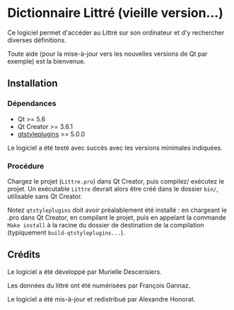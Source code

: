 # Dictionnaire Littré (vieille version...)

Ce logiciel permet d'accéder au Littré sur son ordinateur
et d'y rechercher diverses définitions.

Toute aide (pour la mise-à-jour vers les nouvelles versions
de Qt par exemple) est la bienvenue.

## Installation

### Dépendances

+ Qt >= 5.6
+ Qt Creator >= 3.6.1
+ [qtstyleplugins](https://github.com/qt/qtstyleplugins) >= 5.0.0

Le logiciel a été testé avec succès avec les versions minimales
indiquées.

### Procédure

Chargez le projet (```Littre.pro```) dans Qt Creator, puis compilez/
exécutez le projet. Un exécutable ```Littre``` devrait alors être créé
dans le dossier ```bin/```, utilisable sans Qt Creator.

Notez ```qtstyleplugins``` doit avoir préalablement été installé :
en chargeant le .pro dans Qt Creator, en compilant le projet, puis
en appelant la commande ```Make install``` à la racine du dossier
de destination de la compilation (typiquement ```build-qtstyleplugins...```).

## Crédits

Le logiciel a été développé par Murielle Descerisiers.

Les données du littré ont été numérisées par François Gannaz.

Le logiciel a été mis-à-jour et redistribué par Alexandre Honorat.